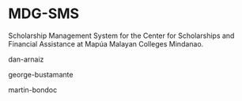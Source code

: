 # MDG-SMS
Scholarship Management System for the Center for Scholarships and Financial Assistance at Mapúa Malayan Colleges Mindanao.

<p>dan-arnaiz</p>
<p>george-bustamante</p>
<p>martin-bondoc</p>



